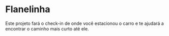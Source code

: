 Flanelinha
==========

Este projeto fará o check-in de onde você estacionou o carro e te ajudará a encontrar o caminho mais curto até ele.
